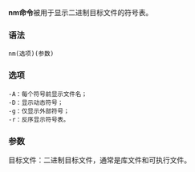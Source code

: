 **nm命令**被用于显示二进制目标文件的符号表。

### 语法  

```
nm(选项)(参数)
```

### 选项  

```
-A：每个符号前显示文件名；
-D：显示动态符号；
-g：仅显示外部符号；
-r：反序显示符号表。
```

### 参数  

目标文件：二进制目标文件，通常是库文件和可执行文件。